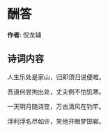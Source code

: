 # 酬答

**作者**: 倪龙辅

## 诗词内容

人生乐处是家山，归即须归说便难。

吾道何尝拘出处，丈夫例不怕饥寒。

一天明月随诗笠，万古清风在钓竿。

浮利浮名尽如许，笑他开眼梦邯郸。

